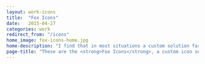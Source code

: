 ```yaml
---
layout: work-icons
title:  "Fox Icons"
date:   2015-04-27
categories: work
redirect_from: "/icons"
home_image: fox-icons-home.jpg
home-description: "I find that in most situations a custom solution far surpasses an acquired one, and icons are no exception. I&rsquo;ve created this icon set over many years and  add to it as I go based on the needs of my projects."
page-title: "These are the <strong>Fox Icons</strong>, a custom icon set by yours truly."
---
```

